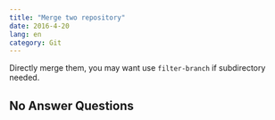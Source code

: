 ```yaml
---
title: "Merge two repository"
date: 2016-4-20
lang: en
category: Git
---
```


Directly merge them, you may want use `filter-branch` if subdirectory needed.

## No Answer Questions
